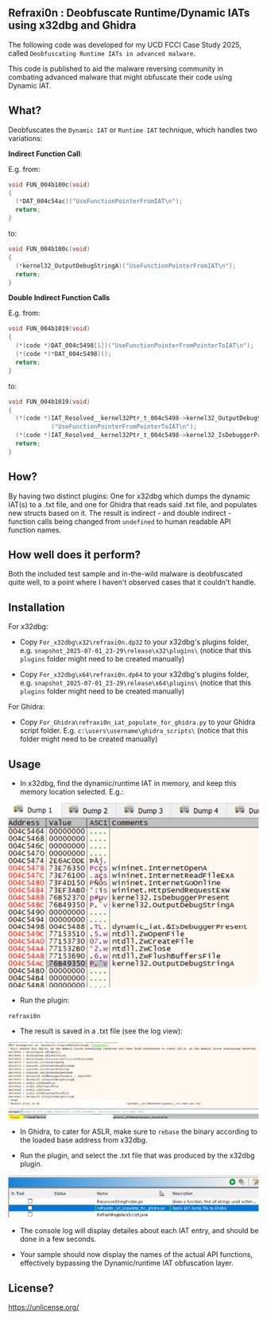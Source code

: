 ## Refraxi0n : Deobfuscate Runtime/Dynamic IATs using x32dbg and Ghidra

The following code was developed for my UCD FCCI Case Study 2025, called `Deobfuscating Runtime IATs in advanced malware`.

This code is published to aid the malware reversing community in combating advanced malware that might obfuscate their code using Dynamic IAT.


## What?

Deobfuscates the `Dynamic IAT` or `Runtime IAT` technique, which handles two variations:

**Indirect Function Call**:

E.g. from:

```c
void FUN_004b100c(void)
{
  (*DAT_004c54ac)("UseFunctionPointerFromIAT\n");
  return;
}
```

to:

```c
void FUN_004b100c(void)
{
  (*kernel32_OutputDebugStringA)("UseFunctionPointerFromIAT\n");
  return;
}
```


**Double Indirect Function Calls**

E.g. from:

```c
void FUN_004b1019(void)
{
  (*(code *)DAT_004c5498[1])("UseFunctionPointerFromPointerToIAT\n");
  (*(code *)*DAT_004c5498)();
  return;
}
```

to:

```c
void FUN_004b1019(void)
{
  (*(code *)IAT_Resolved__kernel32Ptr_t_004c5498->kernel32_OutputDebugStringA)
            ("UseFunctionPointerFromPointerToIAT\n");
  (*(code *)IAT_Resolved__kernel32Ptr_t_004c5498->kernel32_IsDebuggerPresent)();
  return;
}
```



## How?

By having two distinct plugins: One for x32dbg which dumps the dynamic IAT(s) to a .txt file, and one for Ghidra that reads said .txt file, and populates new structs based on it. The result is indirect - and double indirect - function calls being changed from `undefined` to human readable API function names.


## How well does it perform?

Both the included test sample and in-the-wild malware is deobfuscated quite well, to a point where I haven't observed cases that it couldn't handle.


## Installation

For x32dbg:

* Copy `For_x32dbg\x32\refraxi0n.dp32` to your x32dbg's plugins folder, e.g. `snapshot_2025-07-01_23-29\release\x32\plugins\` (notice that this `plugins` folder might need to be created manually)

* Copy `For_x32dbg\x64\refraxi0n.dp64` to your x32dbg's plugins folder, e.g. `snapshot_2025-07-01_23-29\release\x64\plugins\` (notice that this `plugins` folder might need to be created manually)

For Ghidra:

* Copy `For_Ghidra\refraxi0n_iat_populate_for_ghidra.py` to your Ghidra script folder. E.g. `c:\users\username\ghidra_scripts\` (notice that this folder might need to be created manually)


## Usage

* In x32dbg, find the dynamic/runtime IAT in memory, and keep this memory location selected. E.g.:

![](documentation/runtime_iat_x32dbg.png)

* Run the plugin:

`refraxi0n`

* The result is saved in a .txt file (see the log view):

![](documentation/runtime_iat_x32dbg_log.png)

* In Ghidra, to cater for ASLR, make sure to `rebase` the binary according to the loaded base address from x32dbg.

* Run the plugin, and select the .txt file that was produced by the x32dbg plugin.

![](documentation/runtime_iat_ghidra.png)

* The console log will display detailes about each IAT entry, and should be done in a few seconds.

* Your sample should now display the names of the actual API functions, effectively bypassing the Dynamic/runtime IAT obfuscation layer.


## License?

https://unlicense.org/
